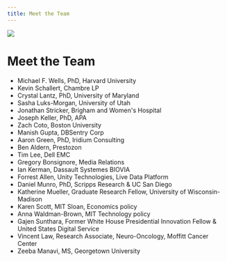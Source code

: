 ```yaml
---
title: Meet the Team
---
```

![](img/group_photo.jpg)

# Meet the Team<!--StartFragment-->

<!--StartFragment-->

* Michael F. Wells, PhD, Harvard University
* Kevin Schallert, Chambre LP
* Crystal Lantz, PhD, University of Maryland
* Sasha Luks-Morgan, University of Utah
* Jonathan Stricker, Brigham and Women's Hospital
* Joseph Keller, PhD, APA
* Zach Coto, Boston University
* Manish Gupta, DBSentry Corp
* Aaron Green, PhD, Iridium Consulting
* Ben Aldern, Prestozon
* Tim Lee, Dell EMC
* Gregory Bonsignore, Media Relations
* Ian Kerman, Dassault Systemes BIOVIA
* Forrest Allen, Unity Technologies, Live Data Platform
* Daniel Munro, PhD, Scripps Research & UC San Diego
* Katherine Mueller, Graduate Research Fellow, University of Wisconsin-Madison
* Karen Scott, MIT Sloan, Economics policy
* Anna Waldman-Brown, MIT Technology policy
* Gajen Sunthara, Former White House Presidential Innovation Fellow & United States Digital Service
* Vincent Law, Research Associate, Neuro-Oncology, Moffitt Cancer Center
* Zeeba Manavi, MS, Georgetown University

<!--EndFragment-->

<!--EndFragment-->